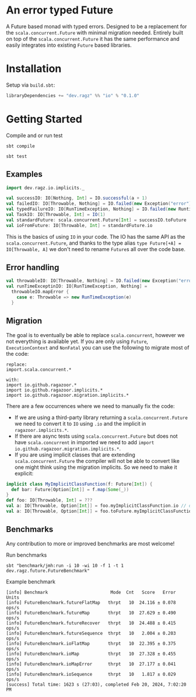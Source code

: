 # An error typed Future
A Future based monad with typed errors.
Designed to be a replacement for the `scala.concurrent.Future` with minimal
migration needed. Entirely built on top of the `scala.concurrent.Future` it has
the same performance and easily integrates into existing `Future` based libraries.

# Installation

Setup via `build.sbt`:

```sbt
libraryDependencies += "dev.ragz" %% "io" % "0.1.0"
```

# Getting Started
Compile and or run test

```shell
sbt compile
```

```shell
sbt test
```
## Examples
```scala
import dev.ragz.io.implicits._

val successIO: IO[Nothing, Int] = IO.successful(a + 1)
val failedIO: IO[Throwable, Nothing] = IO.failed(new Exception("error"))
val typedFailureIO: IO[RunTimeException, Nothing] = IO.failed(new RuntimeException("error"))
val TaskIO: IO[Throwable, Int] = IO(1)
val standardFuture: scala.concurrent.Future[Int] = successIO.toFuture
val ioFromFuture: IO[Throwable, Int] = standardFuture.io
```
This is the basics of using `IO` in your code. The IO has the same API
as the `scala.concurrent.Future`, and thanks to the type alias
`type Future[+A] = IO[Throwable, A]` we don't need to rename `Future`s 
all over the code base.
## Error handling

```scala 
val throwableIO: IO[Throwable, Nothing] = IO.failed(new Exception("error"))
val runTimeExceptinIO: IO[RunTimeException, Nothing] =
  throwableIO.mapError {
    case e: Throwable => new RunTimeException(e)
  }

```

## Migration
The goal is to eventually be able to replace `scala.concurrent`, however we
not everything is available yet. If you are only using `Future`, 
`ExecutionContext` and `NonFatal` you can use the following to migrate 
most of the code:
```text
replace: 
import.scala.concurrent.*

with: 
import io.github.ragazoor.*
import io.github.ragazoor.implicits.*
import io.github.ragazoor.migration.implicits.*
```

There are a few occurrences where we need to manually fix the code:
- If we are using a third-party library returning a `scala.concurrent.Future` 
 we need to convert it to `IO` using `.io` and the implicit in 
 `ragazoor.implicits.*`. 
- If there are async tests using `scala.concurrent.Future` but does not
have `scala.concurrent` in imported we need to add 
`import io.github.ragazoor.migration.implicits.*`.
- If you are using implicit classes that are extending 
`scala.concurrent.Future` the compiler will not be able to convert 
like one might think using the migration implicits. So we need to make 
it explicit:
```scala
implicit class MyImplicitClassFunction(f: Future[Int]) {
  def bar: Future[Option[Int]] = f.map(Some(_))
}
def foo: IO[Throwable, Int] = ???
val a: IO[Throwable, Option[Int]] = foo.myImplicitClassFunction.io // does not compile
val a: IO[Throwable, Option[Int]] = foo.toFuture.myImplicitClassFunction.io // compiles
```

## Benchmarks
Any contribution to more or improved benchmarks are most welcome! 

Run benchmarks
```shell
sbt "benchmark/jmh:run -i 10 -wi 10 -f 1 -t 1 dev.ragz.future.FutureBenchmark"
```

Example benchmark
```text
[info] Benchmark                        Mode  Cnt   Score   Error  Units
[info] FutureBenchmark.futureFlatMap   thrpt   10  24.116 ± 0.078  ops/s
[info] FutureBenchmark.futureMap       thrpt   10  27.629 ± 0.490  ops/s
[info] FutureBenchmark.futureRecover   thrpt   10  24.488 ± 0.415  ops/s
[info] FutureBenchmark.futureSequence  thrpt   10   2.004 ± 0.203  ops/s
[info] FutureBenchmark.ioFlatMap       thrpt   10  22.395 ± 0.375  ops/s
[info] FutureBenchmark.ioMap           thrpt   10  27.328 ± 0.455  ops/s
[info] FutureBenchmark.ioMapError      thrpt   10  27.177 ± 0.041  ops/s
[info] FutureBenchmark.ioSequence      thrpt   10   1.817 ± 0.029  ops/s
[success] Total time: 1623 s (27:03), completed Feb 20, 2024, 7:02:20 PM
```
